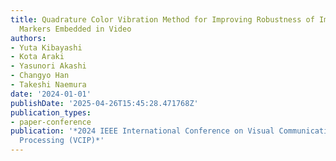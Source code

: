 ```yaml
---
title: Quadrature Color Vibration Method for Improving Robustness of Imperceptible
  Markers Embedded in Video
authors:
- Yuta Kibayashi
- Kota Araki
- Yasunori Akashi
- Changyo Han
- Takeshi Naemura
date: '2024-01-01'
publishDate: '2025-04-26T15:45:28.471768Z'
publication_types:
- paper-conference
publication: '*2024 IEEE International Conference on Visual Communications and Image
  Processing (VCIP)*'
---
```

